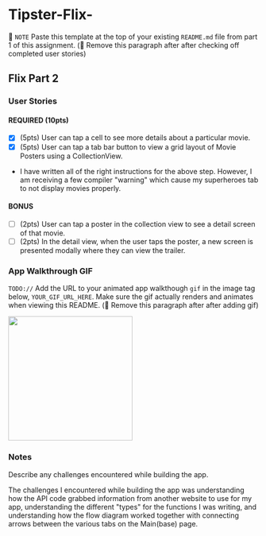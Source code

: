 # Tipster-Flix-
📝 `NOTE` Paste this template at the top of your existing `README.md` file from part 1 of this assignment. (🚫 Remove this paragraph after after checking off completed user stories)

## Flix Part 2

### User Stories

#### REQUIRED (10pts)
- [X] (5pts) User can tap a cell to see more details about a particular movie.
- [X] (5pts) User can tap a tab bar button to view a grid layout of Movie Posters using a CollectionView.
- I have written all of the right instructions for the above step. However, I am receiving a few compiler "warning" which cause my superheroes tab to not display movies properly. 

#### BONUS
- [ ] (2pts) User can tap a poster in the collection view to see a detail screen of that movie.
- [ ] (2pts) In the detail view, when the user taps the poster, a new screen is presented modally where they can view the trailer.

### App Walkthrough GIF
`TODO://` Add the URL to your animated app walkthough `gif` in the image tag below, `YOUR_GIF_URL_HERE`. Make sure the gif actually renders and animates when viewing this README. (🚫 Remove this paragraph after after adding gif)

<img src="https://drive.google.com/file/d/1TgKx04nkWDeOxTnDvUDAtX6u7pGT_JSy/view?usp=sharing" width=250><br>



### Notes
Describe any challenges encountered while building the app.

The challenges I encountered while building the app was understanding how the API code grabbed information from another website to use for my app, understanding the different "types" for the functions I was writing, and understanding how the flow diagram worked together with connecting arrows between the various tabs on the Main(base) page. 
